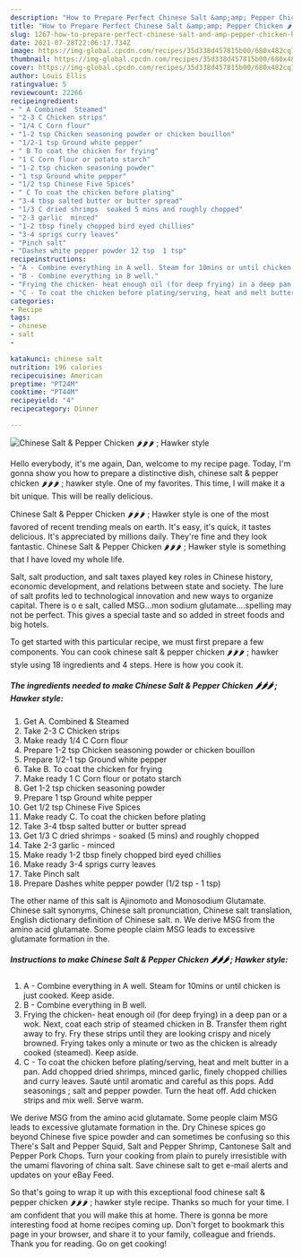 ```yaml
---
description: "How to Prepare Perfect Chinese Salt &amp;amp; Pepper Chicken 🌶🌶🌶 ; Hawker style"
title: "How to Prepare Perfect Chinese Salt &amp;amp; Pepper Chicken 🌶🌶🌶 ; Hawker style"
slug: 1267-how-to-prepare-perfect-chinese-salt-and-amp-pepper-chicken-hawker-style
date: 2021-07-28T22:06:17.734Z
image: https://img-global.cpcdn.com/recipes/35d338d457815b00/680x482cq70/chinese-salt-pepper-chicken-hawker-style-recipe-main-photo.jpg
thumbnail: https://img-global.cpcdn.com/recipes/35d338d457815b00/680x482cq70/chinese-salt-pepper-chicken-hawker-style-recipe-main-photo.jpg
cover: https://img-global.cpcdn.com/recipes/35d338d457815b00/680x482cq70/chinese-salt-pepper-chicken-hawker-style-recipe-main-photo.jpg
author: Louis Ellis
ratingvalue: 5
reviewcount: 22266
recipeingredient:
- " A Combined  Steamed"
- "2-3 C Chicken strips"
- "1/4 C Corn flour"
- "1-2 tsp Chicken seasoning powder or chicken bouillon"
- "1/2-1 tsp Ground white pepper"
- " B To coat the chicken for frying"
- "1 C Corn flour or potato starch"
- "1-2 tsp chicken seasoning powder"
- "1 tsp Ground white pepper"
- "1/2 tsp Chinese Five Spices"
- " C To coat the chicken before plating"
- "3-4 tbsp salted butter or butter spread"
- "1/3 C dried shrimps  soaked 5 mins and roughly chopped"
- "2-3 garlic  minced"
- "1-2 tbsp finely chopped bird eyed chillies"
- "3-4 sprigs curry leaves"
- "Pinch salt"
- "Dashes white pepper powder 12 tsp  1 tsp"
recipeinstructions:
- "A - Combine everything in A well. Steam for 10mins or until chicken is just cooked. Keep aside."
- "B - Combine everything in B well."
- "Frying the chicken- heat enough oil (for deep frying) in a deep pan or a wok. Next, coat each strip of steamed chicken in B. Transfer them right away to fry. Fry these strips until they are looking crispy and nicely browned. Frying takes only a minute or two as the chicken is already cooked (steamed). Keep aside."
- "C - To coat the chicken before plating/serving, heat and melt butter in a pan. Add chopped dried shrimps, minced garlic, finely chopped chillies and curry leaves. Sauté until aromatic and careful as this pops. Add seasonings ; salt and pepper powder. Turn the heat off. Add chicken strips and mix well. Serve warm."
categories:
- Recipe
tags:
- chinese
- salt
- 

katakunci: chinese salt  
nutrition: 196 calories
recipecuisine: American
preptime: "PT24M"
cooktime: "PT44M"
recipeyield: "4"
recipecategory: Dinner

---
```



![Chinese Salt &amp; Pepper Chicken 🌶🌶🌶 ; Hawker style](https://img-global.cpcdn.com/recipes/35d338d457815b00/680x482cq70/chinese-salt-pepper-chicken-hawker-style-recipe-main-photo.jpg)

Hello everybody, it's me again, Dan, welcome to my recipe page. Today, I'm gonna show you how to prepare a distinctive dish, chinese salt &amp; pepper chicken 🌶🌶🌶 ; hawker style. One of my favorites. This time, I will make it a bit unique. This will be really delicious.

Chinese Salt &amp; Pepper Chicken 🌶🌶🌶 ; Hawker style is one of the most favored of recent trending meals on earth. It's easy, it's quick, it tastes delicious. It's appreciated by millions daily. They're fine and they look fantastic. Chinese Salt &amp; Pepper Chicken 🌶🌶🌶 ; Hawker style is something that I have loved my whole life.

Salt, salt production, and salt taxes played key roles in Chinese history, economic development, and relations between state and society. The lure of salt profits led to technological innovation and new ways to organize capital. There is o e salt, called MSG…mon sodium glutamate….spelling may not be perfect. This gives a special taste and so added in street foods and big hotels.


To get started with this particular recipe, we must first prepare a few components. You can cook chinese salt &amp; pepper chicken 🌶🌶🌶 ; hawker style using 18 ingredients and 4 steps. Here is how you cook it.

<!--inarticleads1-->

##### The ingredients needed to make Chinese Salt &amp; Pepper Chicken 🌶🌶🌶 ; Hawker style:

1. Get  A. Combined &amp; Steamed
1. Take 2-3 C Chicken strips
1. Make ready 1/4 C Corn flour
1. Prepare 1-2 tsp Chicken seasoning powder or chicken bouillon
1. Prepare 1/2-1 tsp Ground white pepper
1. Take  B. To coat the chicken for frying
1. Make ready 1 C Corn flour or potato starch
1. Get 1-2 tsp chicken seasoning powder
1. Prepare 1 tsp Ground white pepper
1. Get 1/2 tsp Chinese Five Spices
1. Make ready  C. To coat the chicken before plating
1. Take 3-4 tbsp salted butter or butter spread
1. Get 1/3 C dried shrimps - soaked (5 mins) and roughly chopped
1. Take 2-3 garlic - minced
1. Make ready 1-2 tbsp finely chopped bird eyed chillies
1. Make ready 3-4 sprigs curry leaves
1. Take Pinch salt
1. Prepare Dashes white pepper powder (1/2 tsp - 1 tsp)


The other name of this salt is Ajinomoto and Monosodium Glutamate. Chinese salt synonyms, Chinese salt pronunciation, Chinese salt translation, English dictionary definition of Chinese salt. n. We derive MSG from the amino acid glutamate. Some people claim MSG leads to excessive glutamate formation in the. 

<!--inarticleads2-->

##### Instructions to make Chinese Salt &amp; Pepper Chicken 🌶🌶🌶 ; Hawker style:

1. A - Combine everything in A well. Steam for 10mins or until chicken is just cooked. Keep aside.
1. B - Combine everything in B well.
1. Frying the chicken- heat enough oil (for deep frying) in a deep pan or a wok. Next, coat each strip of steamed chicken in B. Transfer them right away to fry. Fry these strips until they are looking crispy and nicely browned. Frying takes only a minute or two as the chicken is already cooked (steamed). Keep aside.
1. C - To coat the chicken before plating/serving, heat and melt butter in a pan. Add chopped dried shrimps, minced garlic, finely chopped chillies and curry leaves. Sauté until aromatic and careful as this pops. Add seasonings ; salt and pepper powder. Turn the heat off. Add chicken strips and mix well. Serve warm.


We derive MSG from the amino acid glutamate. Some people claim MSG leads to excessive glutamate formation in the. Dry Chinese spices go beyond Chinese five spice powder and can sometimes be confusing so this There&#39;s Salt and Pepper Squid, Salt and Pepper Shrimp, Cantonese Salt and Pepper Pork Chops. Turn your cooking from plain to purely irresistible with the umami flavoring of china salt. Save chinese salt to get e-mail alerts and updates on your eBay Feed. 

So that's going to wrap it up with this exceptional food chinese salt &amp; pepper chicken 🌶🌶🌶 ; hawker style recipe. Thanks so much for your time. I am confident that you will make this at home. There is gonna be more interesting food at home recipes coming up. Don't forget to bookmark this page in your browser, and share it to your family, colleague and friends. Thank you for reading. Go on get cooking!
